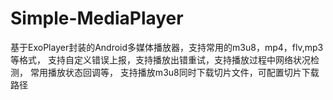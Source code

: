 # Simple-MediaPlayer
基于ExoPlayer封装的Android多媒体播放器，支持常用的m3u8，mp4，flv,mp3等格式，
支持自定义错误上报，支持播放出错重试，支持播放过程中网络状况检测，
常用播放状态回调等，
支持播放m3u8同时下载切片文件，可配置切片下载路径
